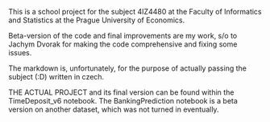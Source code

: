This is a school project for the subject 4IZ4480 at the Faculty of Informatics and Statistics at the Prague University of Economics.

Beta-version of the code and final improvements are my work, s/o to Jachym Dvorak for making the code comprehensive and fixing some issues.

The markdown is, unfortunately, for the purpose of actually passing the subject (:D) written in czech. 

THE ACTUAL PROJECT and its final version can be found within the TimeDeposit_v6 notebook.
The BankingPrediction notebook is a beta version on another dataset, which was not turned in eventually.
